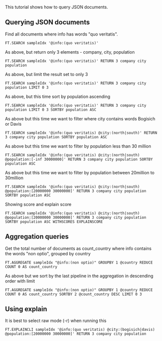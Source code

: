 This tutorial shows how to query JSON documents.

## Querying JSON documents

Find all documents where info has words "quo veritatis".

```redis Documents with info quo veritatis
FT.SEARCH sampleIdx '@info:(quo veritatis)'
```

As above, but return only 3 elements - company, city, population

```redis Return only 3 elements
FT.SEARCH sampleIdx '@info:(quo veritatis)' RETURN 3 company city population
```

As above, but limit the result set to only 3

```redis Limit results
FT.SEARCH sampleIdx '@info:(quo veritatis)' RETURN 3 company city population LIMIT 0 3
```

As above, but this time sort by population ascending

```redis Sort by population
FT.SEARCH sampleIdx '@info:(quo veritatis)' RETURN 3 company city population LIMIT 0 3 SORTBY population ASC
```

As above but this time we want to filter where city contains words Bogisich or Davis

```redis Filter by city containing Bogisich or Davis
FT.SEARCH sampleIdx '@info:(quo veritatis) @city:(north|south)' RETURN 3 company city population SORTBY population ASC
```

As above but this time we want to filter by population less than 30 million

```redis Where population is less than 30 million
FT.SEARCH sampleIdx '@info:(quo veritatis) @city:(north|south) @population:[-inf 30000000]' RETURN 3 company city population SORTBY population ASC
```

As above but this time we want to filter by population between 20million to 30million

```redis Filter by population between 20M to 30M
FT.SEARCH sampleIdx '@info:(quo veritatis) @city:(north|south) @population:[20000000 30000000]' RETURN 3 company city population SORTBY population ASC
```

Showing score and explain score

```redis Using WITHSCORE and EXPLAINSCORES
FT.SEARCH sampleIdx '@info:(quo veritatis) @city:(north|south) @population:[20000000 30000000]' RETURN 3 company city population SORTBY population ASC WITHSCORES EXPLAINSCORE
```

## Aggregation queries

Get the total number of documents as count_country where info contains the words "non optio", grouped by country

```redis Count of documents group by country filtered by info
FT.AGGREGATE sampleIdx "@info:(non optio)" GROUPBY 1 @country REDUCE COUNT 0 AS count_country
```

As above but we sort by the last pipeline in the aggregation in descending order with limit

```redis Sort by count_country in descending order
FT.AGGREGATE sampleIdx "@info:(non optio)" GROUPBY 1 @country REDUCE COUNT 0 AS count_country SORTBY 2 @count_country DESC LIMIT 0 3
```

## Using explain

It is best to select raw mode (-r) when running this

```redis Getting the explain plan
FT.EXPLAINCLI sampleIdx '@info:(quo veritatis) @city:(bogisich|davis) @population:[20000000 30000000]' RETURN 3 company city population
```
